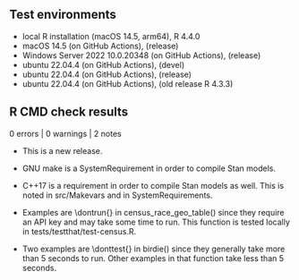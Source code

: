 ## Test environments
* local R installation (macOS 14.5, arm64), R 4.4.0
* macOS 14.5 (on GitHub Actions), (release)
* Windows Server 2022 10.0.20348 (on GitHub Actions), (release)
* ubuntu 22.04.4 (on GitHub Actions), (devel)
* ubuntu 22.04.4 (on GitHub Actions), (release)
* ubuntu 22.04.4 (on GitHub Actions), (old release R 4.3.3)

## R CMD check results

0 errors | 0 warnings | 2 notes

* This is a new release.

* GNU make is a SystemRequirement in order to compile Stan models.

* C++17 is a requirement in order to compile Stan models as well.
  This is noted in src/Makevars and in SystemRequirements.

* Examples are \dontrun{} in census_race_geo_table() since they require an API
  key and may take some time to run. This function is tested locally in 
  tests/testthat/test-census.R.
* Two examples are \donttest{} in birdie() since they generally take more than 5
  seconds to run. Other examples in that function take less than 5 seconds.
